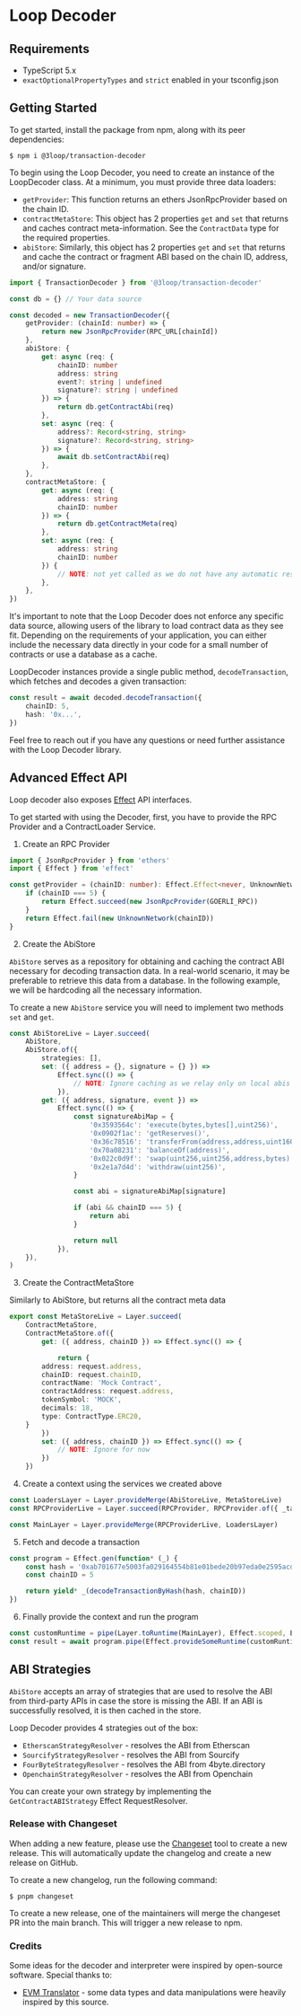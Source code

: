 # Loop Decoder

## Requirements

-   TypeScript 5.x
-   `exactOptionalPropertyTypes` and `strict` enabled in your tsconfig.json

## Getting Started

To get started, install the package from npm, along with its peer dependencies:

```
$ npm i @3loop/transaction-decoder
```

To begin using the Loop Decoder, you need to create an instance of the LoopDecoder class. At a minimum, you must provide three data loaders:

-   `getProvider`: This function returns an ethers JsonRpcProvider based on the chain ID.
-   `contractMetaStore`: This object has 2 properties `get` and `set` that returns and caches contract meta-information. See the `ContractData` type for the required properties.
-   `abiStore`: Similarly, this object has 2 properties `get` and `set` that returns and cache the contract or fragment ABI based on the chain ID, address, and/or signature.

```ts
import { TransactionDecoder } from '@3loop/transaction-decoder'

const db = {} // Your data source

const decoded = new TransactionDecoder({
    getProvider: (chainId: number) => {
        return new JsonRpcProvider(RPC_URL[chainId])
    },
    abiStore: {
        get: async (req: {
            chainID: number
            address: string
            event?: string | undefined
            signature?: string | undefined
        }) => {
            return db.getContractAbi(req)
        },
        set: async (req: {
            address?: Record<string, string>
            signature?: Record<string, string>
        }) => {
            await db.setContractAbi(req)
        },
    },
    contractMetaStore: {
        get: async (req: {
            address: string
            chainID: number
        }) => {
            return db.getContractMeta(req)
        },
        set: async (req: {
            address: string
            chainID: number
        }) {
            // NOTE: not yet called as we do not have any automatic resolve strategy
        },
    },
})
```

It's important to note that the Loop Decoder does not enforce any specific data source, allowing users of the library to load contract data as they see fit. Depending on the requirements of your application, you can either include the necessary data directly in your code for a small number of contracts or use a database as a cache.

LoopDecoder instances provide a single public method, `decodeTransaction`, which fetches and decodes a given transaction:

```ts
const result = await decoded.decodeTransaction({
    chainID: 5,
    hash: '0x...',
})
```

Feel free to reach out if you have any questions or need further assistance with the Loop Decoder library.

## Advanced Effect API

Loop decoder also exposes [Effect](https://effect.website/) API interfaces.

To get started with using the Decoder, first, you have to provide the RPC Provider and a ContractLoader Service.

1. Create an RPC Provider

```ts
import { JsonRpcProvider } from 'ethers'
import { Effect } from 'effect'

const getProvider = (chainID: number): Effect.Effect<never, UnknownNetwork, JsonRpcProvider> => {
    if (chainID === 5) {
        return Effect.succeed(new JsonRpcProvider(GOERLI_RPC))
    }
    return Effect.fail(new UnknownNetwork(chainID))
}
```

2. Create the AbiStore

`AbiStore` serves as a repository for obtaining and caching the contract ABI necessary for decoding transaction data. In a real-world scenario, it may be preferable to retrieve this data from a database. In the following example, we will be hardcoding all the necessary information.

To create a new `AbiStore` service you will need to implement two methods `set` and `get`.

```ts
const AbiStoreLive = Layer.succeed(
    AbiStore,
    AbiStore.of({
        strategies: [],
        set: ({ address = {}, signature = {} }) =>
            Effect.sync(() => {
                // NOTE: Ignore caching as we relay only on local abis
            }),
        get: ({ address, signature, event }) =>
            Effect.sync(() => {
                const signatureAbiMap = {
                    '0x3593564c': 'execute(bytes,bytes[],uint256)',
                    '0x0902f1ac': 'getReserves()',
                    '0x36c78516': 'transferFrom(address,address,uint160,address)	',
                    '0x70a08231': 'balanceOf(address)',
                    '0x022c0d9f': 'swap(uint256,uint256,address,bytes)',
                    '0x2e1a7d4d': 'withdraw(uint256)',
                }

                const abi = signatureAbiMap[signature]

                if (abi && chainID === 5) {
                    return abi
                }

                return null
            }),
    }),
)
```

3. Create the ContractMetaStore

Similarly to AbiStore, but returns all the contract meta data

```ts
export const MetaStoreLive = Layer.succeed(
    ContractMetaStore,
    ContractMetaStore.of({
        get: ({ address, chainID }) => Effect.sync(() => {

            return {
        address: request.address,
        chainID: request.chainID,
        contractName: 'Mock Contract',
        contractAddress: request.address,
        tokenSymbol: 'MOCK',
        decimals: 18,
        type: ContractType.ERC20,
    }
        })
        set: ({ address, chainID }) => Effect.sync(() => {
            // NOTE: Ignore for now
        })
    })
```

4. Create a context using the services we created above

```ts
const LoadersLayer = Layer.provideMerge(AbiStoreLive, MetaStoreLive)
const RPCProviderLive = Layer.succeed(RPCProvider, RPCProvider.of({ _tag: 'RPCProvider', getProvider: getProvider }))

const MainLayer = Layer.provideMerge(RPCProviderLive, LoadersLayer)
```

5. Fetch and decode a transaction

```ts
const program = Effect.gen(function* (_) {
    const hash = '0xab701677e5003fa029164554b81e01bede20b97eda0e2595acda81acf5628f75'
    const chainID = 5

    return yield* _(decodeTransactionByHash(hash, chainID))
})
```

6. Finally provide the context and run the program

```ts
const customRuntime = pipe(Layer.toRuntime(MainLayer), Effect.scoped, Effect.runSync)
const result = await program.pipe(Effect.provideSomeRuntime(customRuntime), Effect.runPromise)
```

## ABI Strategies

`AbiStore` accepts an array of strategies that are used to resolve the ABI from third-party APIs in case the store is missing the ABI. If an ABI is successfully resolved, it is then cached in the store.

Loop Decoder provides 4 strategies out of the box:

-   `EtherscanStrategyResolver` - resolves the ABI from Etherscan
-   `SourcifyStrategyResolver` - resolves the ABI from Sourcify
-   `FourByteStrategyResolver` - resolves the ABI from 4byte.directory
-   `OpenchainStrategyResolver` - resolves the ABI from Openchain

You can create your own strategy by implementing the `GetContractABIStrategy` Effect RequestResolver.

### Release with Changeset

When adding a new feature, please use the [Changeset](https://github.com/changesets/changesets) tool to create a new release. This will automatically update the changelog and create a new release on GitHub.

To create a new changelog, run the following command:

```
$ pnpm changeset
```

To create a new release, one of the maintainers will merge the changeset PR into the main branch. This will trigger a new release to npm.

### Credits

Some ideas for the decoder and interpreter were inspired by open-source software. Special thanks to:

-   [EVM Translator](https://github.com/metagame-xyz/evm-translator) - some data types and data manipulations were heavily inspired by this source.
